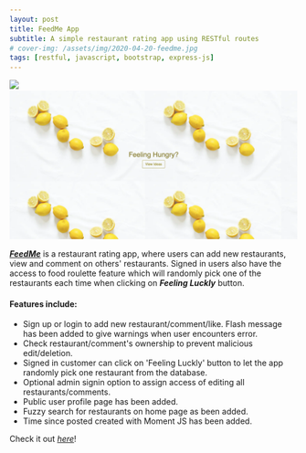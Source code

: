```yaml
---
layout: post
title: FeedMe App
subtitle: A simple restaurant rating app using RESTful routes
# cover-img: /assets/img/2020-04-20-feedme.jpg
tags: [restful, javascript, bootstrap, express-js]
---
```


![]({{https://jeanniechen.github.io/blogs/}}/assets/img/2020-04-20-feedme.png)
![](/assets/img/2020-04-20-feedme.png)

[_**FeedMe**_](https://aqueous-cove-61246.herokuapp.com/) is a restaurant rating app, where users can add new restaurants, view and comment on others' restaurants. Signed in users also have the access to food roulette feature which will randomly pick one of the restaurants each time when clicking on _**Feeling Luckly**_ button.



#### Features include:
- Sign up or login to add new restaurant/comment/like. Flash message has been added to give warnings when user encounters error.
- Check restaurant/comment's ownership to prevent malicious edit/deletion.
- Signed in customer can click on 'Feeling Luckly' button to let the app randomly pick one restaurant from the database.
- Optional admin signin option to assign access of editing all restaurants/comments.
- Public user profile page has been added.
- Fuzzy search for restaurants on home page as been added.
- Time since posted created with Moment JS has been added.



Check it out [_here_](https://aqueous-cove-61246.herokuapp.com/)!
